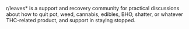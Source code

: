 r/leaves* is a support and recovery community for practical discussions about how to quit pot, weed, cannabis, edibles, BHO, shatter, or whatever THC-related product, and support in staying stopped.